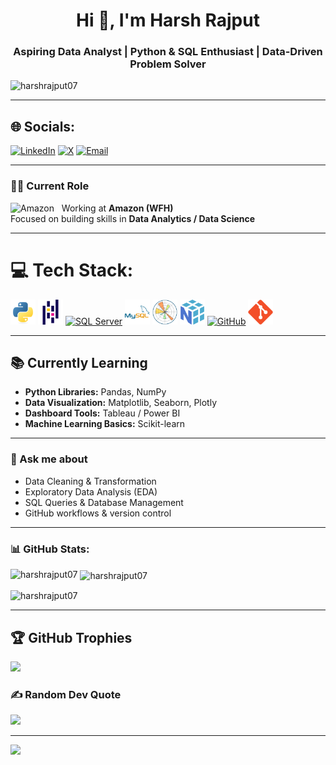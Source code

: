<h1 align="center">Hi 👋, I'm Harsh Rajput</h1>
<h3 align="center">Aspiring Data Analyst | Python & SQL Enthusiast | Data-Driven Problem Solver</h3>

<p align="left"> <img src="https://komarev.com/ghpvc/?username=harshrajput07&label=Profile%20views&color=0e75b6&style=flat" alt="harshrajput07" /> </p>

---

## 🌐 Socials:
[![LinkedIn](https://img.shields.io/badge/LinkedIn-%230077B5.svg?logo=linkedin&logoColor=white)](https://linkedin.com/in/harshcode) [![X](https://img.shields.io/badge/X-black.svg?logo=X&logoColor=white)](https://x.com/harshcode_) [![Email](https://img.shields.io/badge/Email-D14836?logo=gmail&logoColor=white)](mailto:0harsh2003@gmail.com)

---

### 👨‍💻 Current Role
<p align="left">
  <a>
    <img src="https://www.cleanpng.com/png-amazon-logo-amazon-logo-black-circle-white-eagle-s-7964459/" alt="Amazon" width="50" height="50"/>
  </a>
  &nbsp;&nbsp;Working at <b>Amazon (WFH)</b><br>
  Focused on building skills in <b>Data Analytics / Data Science</b>
</p>

---

# 💻 Tech Stack:
<p align="left">
  <a href="https://www.python.org" target="_blank"><img src="https://raw.githubusercontent.com/devicons/devicon/master/icons/python/python-original.svg" alt="Python" width="40" height="40"/></a>
    <a href="https://pandas.pydata.org/" target="_blank"><img src="https://raw.githubusercontent.com/devicons/devicon/2ae2a900d2f041da66e950e4d48052658d850630/icons/pandas/pandas-original.svg" alt="Pandas" width="40" height="40"/></a>
  <a href="https://www.microsoft.com/en-us/sql-server" target="_blank"><img src="https://www.svgrepo.com/show/303229/microsoft-sql-server-logo.svg" alt="SQL Server" width="40" height="40"/></a>
  <a href="https://www.mysql.com/" target="_blank"><img src="https://raw.githubusercontent.com/devicons/devicon/master/icons/mysql/mysql-original-wordmark.svg" alt="MySQL" width="40" height="40"/></a>
  <a href="https://matplotlib.org/" target="_blank"><img src="https://raw.githubusercontent.com/devicons/devicon/master/icons/matplotlib/matplotlib-original.svg" alt="Matplotlib" width="40" height="40"/></a>
  <a href="https://numpy.org/" target="_blank"><img src="https://raw.githubusercontent.com/devicons/devicon/master/icons/numpy/numpy-original.svg" alt="NumPy" width="40" height="40"/></a>
  <a href="https://github.com/" target="_blank"><img src="https://github.com/fluidicon.png" alt="GitHub" width="40" height="40"/></a>
  <a href="https://git-scm.com/" target="_blank"><img src="https://raw.githubusercontent.com/devicons/devicon/master/icons/git/git-original.svg" alt="Git" width="40" height="40"/></a>
</p>

---

## 📚 Currently Learning 
- **Python Libraries:** Pandas, NumPy  
- **Data Visualization:** Matplotlib, Seaborn, Plotly  
- **Dashboard Tools:** Tableau / Power BI  
- **Machine Learning Basics:** Scikit-learn  

---

### 💬 Ask me about
- Data Cleaning & Transformation  
- Exploratory Data Analysis (EDA)  
- SQL Queries & Database Management  
- GitHub workflows & version control  

---

### 📊 GitHub Stats:
<p><img align="left" src="https://github-readme-stats.vercel.app/api/top-langs?username=harshrajput07&theme=radical&hide_border=false&include_all_commits=true&count_private=true&layout=compact" alt="harshrajput07" /></p>
<p>&nbsp;<img align="center" src="https://github-readme-stats.vercel.app/api?username=harshrajput07&show_icons=true&theme=radical&hide_border=false&include_all_commits=true&count_private=true" alt="harshrajput07" /></p>
<p><img align="center" src="https://nirzak-streak-stats.vercel.app/?user=harshrajput07&theme=radical&hide_border=false" alt="harshrajput07" /></p>

---

## 🏆 GitHub Trophies
![](https://github-profile-trophy.vercel.app/?username=harshrajput07&theme=radical&no-frame=false&no-bg=true&margin-w=4)

### ✍️ Random Dev Quote
![](https://quotes-github-readme.vercel.app/api?type=horizontal&theme=radical)

---

[![](https://visitcount.itsvg.in/api?id=harshrajput07&icon=7&color=0)](https://visitcount.itsvg.in)
